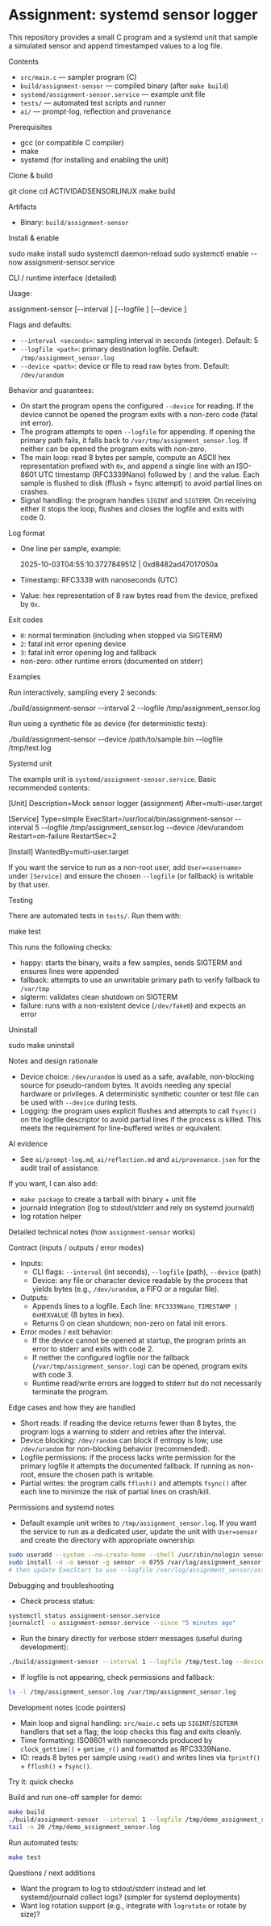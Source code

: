# Assignment: systemd sensor logger

This repository provides a small C program and a systemd unit that sample a simulated sensor and append timestamped values to a log file.

Contents
- `src/main.c` — sampler program (C)
- `build/assignment-sensor` — compiled binary (after `make build`)
- `systemd/assignment-sensor.service` — example unit file
- `tests/` — automated test scripts and runner
- `ai/` — prompt-log, reflection and provenance

Prerequisites
- gcc (or compatible C compiler)
- make
- systemd (for installing and enabling the unit)

Clone & build

git clone <your-repo-url>
cd ACTIVIDADSENSORLINUX
make build

Artifacts
- Binary: `build/assignment-sensor`

Install & enable

sudo make install
sudo systemctl daemon-reload
sudo systemctl enable --now assignment-sensor.service

CLI / runtime interface (detailed)

Usage:

assignment-sensor [--interval <seconds>] [--logfile <path>] [--device <path>]

Flags and defaults:
- `--interval <seconds>`: sampling interval in seconds (integer). Default: 5
- `--logfile <path>`: primary destination logfile. Default: `/tmp/assignment_sensor.log`
- `--device <path>`: device or file to read raw bytes from. Default: `/dev/urandom`

Behavior and guarantees:
- On start the program opens the configured `--device` for reading. If the device cannot be opened the program exits with a non-zero code (fatal init error).
- The program attempts to open `--logfile` for appending. If opening the primary path fails, it falls back to `/var/tmp/assignment_sensor.log`. If neither can be opened the program exits with non-zero.
- The main loop: read 8 bytes per sample, compute an ASCII hex representation prefixed with `0x`, and append a single line with an ISO-8601 UTC timestamp (RFC3339Nano) followed by ` | ` and the value. Each sample is flushed to disk (fflush + fsync attempt) to avoid partial lines on crashes.
- Signal handling: the program handles `SIGINT` and `SIGTERM`. On receiving either it stops the loop, flushes and closes the logfile and exits with code 0.

Log format
- One line per sample, example:

  2025-10-03T04:55:10.372784951Z | 0xd8482ad47017050a

- Timestamp: RFC3339 with nanoseconds (UTC)
- Value: hex representation of 8 raw bytes read from the device, prefixed by `0x`.

Exit codes
- `0`: normal termination (including when stopped via SIGTERM)
- `2`: fatal init error opening device
- `3`: fatal init error opening log and fallback
- non-zero: other runtime errors (documented on stderr)

Examples

Run interactively, sampling every 2 seconds:

./build/assignment-sensor --interval 2 --logfile /tmp/assignment_sensor.log

Run using a synthetic file as device (for deterministic tests):

./build/assignment-sensor --device /path/to/sample.bin --logfile /tmp/test.log

Systemd unit

The example unit is `systemd/assignment-sensor.service`. Basic recommended contents:

[Unit]
Description=Mock sensor logger (assignment)
After=multi-user.target

[Service]
Type=simple
ExecStart=/usr/local/bin/assignment-sensor --interval 5 --logfile /tmp/assignment_sensor.log --device /dev/urandom
Restart=on-failure
RestartSec=2

[Install]
WantedBy=multi-user.target

If you want the service to run as a non-root user, add `User=<username>` under `[Service]` and ensure the chosen `--logfile` (or fallback) is writable by that user.

Testing

There are automated tests in `tests/`. Run them with:

make test

This runs the following checks:
- happy: starts the binary, waits a few samples, sends SIGTERM and ensures lines were appended
- fallback: attempts to use an unwritable primary path to verify fallback to `/var/tmp`
- sigterm: validates clean shutdown on SIGTERM
- failure: runs with a non-existent device (`/dev/fake0`) and expects an error

Uninstall

sudo make uninstall

Notes and design rationale
- Device choice: `/dev/urandom` is used as a safe, available, non-blocking source for pseudo-random bytes. It avoids needing any special hardware or privileges. A deterministic synthetic counter or test file can be used with `--device` during tests.
- Logging: the program uses explicit flushes and attempts to call `fsync()` on the logfile descriptor to avoid partial lines if the process is killed. This meets the requirement for line-buffered writes or equivalent.

AI evidence
- See `ai/prompt-log.md`, `ai/reflection.md` and `ai/provenance.json` for the audit trail of assistance.

If you want, I can also add:
- `make package` to create a tarball with binary + unit file
- journald integration (log to stdout/stderr and rely on systemd journald)
- log rotation helper

Detailed technical notes (how `assignment-sensor` works)

Contract (inputs / outputs / error modes)
- Inputs:
  - CLI flags: `--interval` (int seconds), `--logfile` (path), `--device` (path)
  - Device: any file or character device readable by the process that yields bytes (e.g., `/dev/urandom`, a FIFO or a regular file).
- Outputs:
  - Appends lines to a logfile. Each line: `RFC3339Nano_TIMESTAMP | 0xHEXVALUE` (8 bytes in hex).
  - Returns 0 on clean shutdown; non-zero on fatal init errors.
- Error modes / exit behavior:
  - If the device cannot be opened at startup, the program prints an error to stderr and exits with code 2.
  - If neither the configured logfile nor the fallback (`/var/tmp/assignment_sensor.log`) can be opened, program exits with code 3.
  - Runtime read/write errors are logged to stderr but do not necessarily terminate the program.

Edge cases and how they are handled
- Short reads: if reading the device returns fewer than 8 bytes, the program logs a warning to stderr and retries after the interval.
- Device blocking: `/dev/random` can block if entropy is low; use `/dev/urandom` for non-blocking behavior (recommended).
- Logfile permissions: if the process lacks write permission for the primary logfile it attempts the documented fallback. If running as non-root, ensure the chosen path is writable.
- Partial writes: the program calls `fflush()` and attempts `fsync()` after each line to minimize the risk of partial lines on crash/kill.

Permissions and systemd notes
- Default example unit writes to `/tmp/assignment_sensor.log`. If you want the service to run as a dedicated user, update the unit with `User=sensor` and create the directory with appropriate ownership:

```bash
sudo useradd --system --no-create-home --shell /usr/sbin/nologin sensor
sudo install -d -o sensor -g sensor -m 0755 /var/log/assignment_sensor
# then update ExecStart to use --logfile /var/log/assignment_sensor/assignment_sensor.log
```

Debugging and troubleshooting
- Check process status:

```bash
systemctl status assignment-sensor.service
journalctl -u assignment-sensor.service --since "5 minutes ago"
```

- Run the binary directly for verbose stderr messages (useful during development):

```bash
./build/assignment-sensor --interval 1 --logfile /tmp/test.log --device /dev/urandom
```

- If logfile is not appearing, check permissions and fallback:

```bash
ls -l /tmp/assignment_sensor.log /var/tmp/assignment_sensor.log
```

Development notes (code pointers)
- Main loop and signal handling: `src/main.c` sets up `SIGINT`/`SIGTERM` handlers that set a flag; the loop checks this flag and exits cleanly.
- Time formatting: ISO8601 with nanoseconds produced by `clock_gettime()` + `gmtime_r()` and formatted as RFC3339Nano.
- IO: reads 8 bytes per sample using `read()` and writes lines via `fprintf()` + `fflush()` + `fsync()`.

Try it: quick checks

Build and run one-off sampler for demo:

```bash
make build
./build/assignment-sensor --interval 1 --logfile /tmp/demo_assignment_sensor.log
tail -n 20 /tmp/demo_assignment_sensor.log
```

Run automated tests:

```bash
make test
```

Questions / next additions
- Want the program to log to stdout/stderr instead and let systemd/journald collect logs? (simpler for systemd deployments)
- Want log rotation support (e.g., integrate with `logrotate` or rotate by size)?

